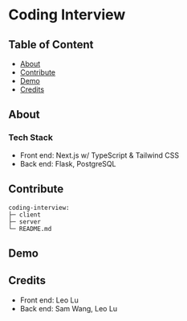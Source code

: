 # Coding Interview  

## Table of Content

- [About](#about)
- [Contribute](#contribute)
- [Demo](#demo)
- [Credits](#credits)

## About

### Tech Stack

- Front end: Next.js w/ TypeScript & Tailwind CSS
- Back end: Flask, PostgreSQL

## Contribute

```
coding-interview:
├─ client        
├─ server     
└─ README.md
```

## Demo

## Credits

- Front end: Leo Lu
- Back end: Sam Wang, Leo Lu
